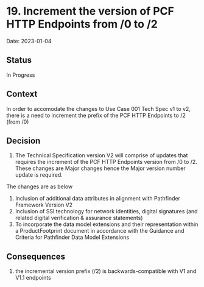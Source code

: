 # 19. Increment the version of PCF HTTP Endpoints from /0 to /2

Date: 2023-01-04

## Status
In Progress

## Context

In order to accomodate the changes to Use Case 001 Tech Spec v1 to v2, there is a need to increment the prefix of the PCF HTTP Endpoints to /2 (from /0)


## Decision

1. The Technical Specification version V2 will comprise of updates that requires the increment of the PCF HTTP Endpoints version from /0 to /2. These changes are Major changes hence the Major version number update is required.

The changes are as below
1. Inclusion of additional data attributes in alignment with Pathfinder Framework Version V2
2. Inclusion of SSI technology for network identities, digital signatures (and related digital verification & assurance statements)
3. To incorporate the data model extensions and their representation within a ProductFootprint document in accordance with the Guidance and Criteria for Pathfinder Data Model Extensions



## Consequences
1. the incremental version prefix (/2) is backwards-compatible with V1 and V1.1 endpoints
